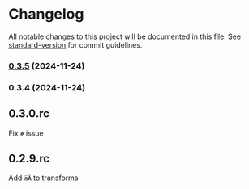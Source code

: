 # Changelog

All notable changes to this project will be documented in this file. See [standard-version](https://github.com/conventional-changelog/standard-version) for commit guidelines.

### [0.3.5](https://github.com/seadfeng/font-generator/compare/v0.3.4...v0.3.5) (2024-11-24)

### 0.3.4 (2024-11-24)

## 0.3.0.rc

Fix `#` issue

## 0.2.9.rc

Add `äÄ` to transforms
